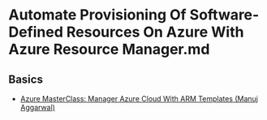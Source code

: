 # Automate Provisioning Of Software-Defined Resources On Azure With Azure Resource Manager.md

## Basics

* [Azure MasterClass: Manager Azure Cloud With ARM Templates (Manuj Aggarwal)](https://learning.oreilly.com/videos/azure-masterclass-manage/9781789531763/)